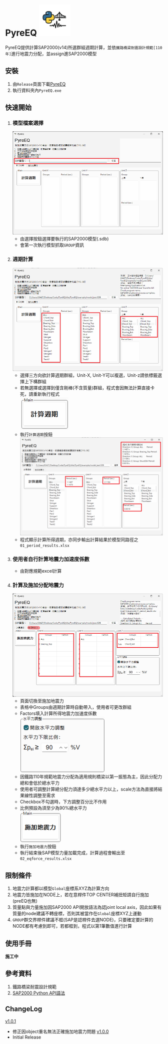 # PyreEQ <img src="https://github.com/Chih0321/PyreEQ/blob/main/media/icon.png" width="20%">  
PyreEQ提供計算SAP2000(v14)所選群組週期計算，並依`鐵路橋梁耐震設計規範[110年]`進行地震力分配，並assign進SAP2000模型

## 安裝
1. 由`Release`頁面下載[PyreEQ](https://github.com/Chih0321/PyreEQ/releases/tag/v1.0.1)
2. 執行資料夾內`PyreEQ.exe`

## 快速開始
1. ### 模型檔案選擇
    ![STEP1](https://github.com/Chih0321/PyreEQ/blob/main/media/s1.png)  
    - 由選擇按鈕選擇要執行的SAP2000模型(.sdb)  
    - 會第一次執行模型抓取`GROUP`資訊  
2. ### 週期計算  
    ![STEP2](https://github.com/Chih0321/PyreEQ/blob/main/media/s2.png)
    - 選擇三方向欲計算週期群組，Unit-X, Unit-Y可以複選，Unit-z請依標籤選擇上下構群組  
    - 若無選擇或選擇到僅含剛棒(不含質量)群組，程式會因無法計算直接卡死，請重新執行程式  
    ![STEP21](https://github.com/Chih0321/PyreEQ/blob/main/media/s21.png)  
    - 執行`計算週期`按鈕  
    ![STEP22](https://github.com/Chih0321/PyreEQ/blob/main/media/s22.png)  
    - 程式顯示計算所得週期，亦同步輸出計算結果於模型同路徑之`01_period_results.xlsx`  
3. ### 使用者自行計算地震力加速度係數
   - 由對應規範excel計算
4. ### 計算及施加分配地震力
   ![STEP3](https://github.com/Chih0321/PyreEQ/blob/main/media/s3.png)
    - 頁面切換至施加地震力
    - 表格中Groups由週期計算時自動帶入，使用者可更改群組
    - Factors填入計算所得地震力加速度係數   
![STEP31](https://github.com/Chih0321/PyreEQ/blob/main/media/s31.png)
    - 因鐵路110年規範地震力分配為適用規則橋梁以第一振態為主，因此分配力總和會低於總水平力
    - 使用者可調整計算總分配力須達多少總水平力以上，scale方法為直接將結果線性調整至需求
    - Checkbox不勾選時，下方調整百分比不作用
    - 比例預設為須至少為90%總水平力  
![STEP32](https://github.com/Chih0321/PyreEQ/blob/main/media/s32.png)
    - 執行`施加地震力`按鈕
    - 執行結束後SAP模型力量加載完成，計算過程會輸出至`02_eqforce_results.xlsx`   

## 限制條件
1. 地震力計算都以模型`Global`座標系XYZ為計算方向
2. 地震力皆施加在NODE上，若在意桿件TOP CENTER補扭矩請自行施加(preEQ也無)
3. 質量點與力量施加因SAP2000 API開放語法為認joint local axis，因此如果有質量的node建議不轉座標，否則其被當作在`Global`座標XYZ上運動
4. `GROUP`群交界桿件建議不框(SAP是認桿件去選NODE)，只要確定要計算的NODE都有考慮到即可，若都框到，程式以第1筆數值進行計算

## 使用手冊
**施工中**

## 參考資料
1. 鐵路橋梁耐震設計規範
2. [SAP2000 Python API語法](https://github.com/Junjun1guo/pythonInteractSAP2000/blob/main/pythonInterSAP2000.py#L8648)

## ChangeLog
[v1.0.1](https://github.com/Chih0321/PyreEQ/releases/tag/v1.0.1)
- 修正因object重名無法正確施加地震力問題
[v1.0.0](https://github.com/Chih0321/PyreEQ/releases/tag/v1.0.0)
- Initial Release
